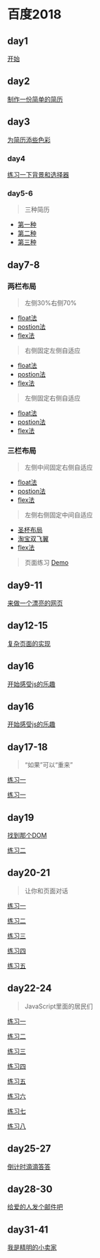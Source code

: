 # 百度2018

## day1
[开始](https://concons.github.io/baidu/day1/index.html)

## day2 
[制作一份简单的简历](https://concons.github.io/baidu/day2/index.html)

## day3 
[为简历添些色彩](https://concons.github.io/baidu/day3/index.html)

### day4
[练习一下背景和选择器](https://concons.github.io/baidu/day4/index.html)

### day5-6
> 三种简历
- [第一种](https://concons.github.io/baidu/day5-6/index.html)
- [第二种](https://concons.github.io/baidu/day5-6/index2.html)
- [第三种](https://concons.github.io/baidu/day5-6/index3.html)

## day7-8
### 两栏布局 
> 左侧30%右侧70%
- [float法](https://concons.github.io/baidu/day7-8/两栏布局/左30右70/1.html)
- [postion法](https://concons.github.io/baidu/day7-8/两栏布局/左30右70/2.html)
- [flex法](https://concons.github.io/baidu/day7-8/两栏布局/左30右70/3.html)
> 右侧固定左侧自适应
- [float法](https://concons.github.io/baidu/day7-8/两栏布局/右定左自变/1.html)
- [postion法](https://concons.github.io/baidu/day7-8/两栏布局/右定左自变/2.html)
- [flex法](https://concons.github.io/baidu/day7-8/两栏布局/右定左自变/3.html)
> 左侧固定右侧自适应
- [float法](https://concons.github.io/baidu/day7-8/两栏布局/左定右自变/1.html)
- [postion法](https://concons.github.io/baidu/day7-8/两栏布局/左定右自变/2.html)
- [flex法](https://concons.github.io/baidu/day7-8/两栏布局/左定右自变/3.html)
### 三栏布局
> 左侧中间固定右侧自适应
- [float法](https://concons.github.io/baidu/day7-8/三栏布局/左定中定右自变/1.html)
- [postion法](https://concons.github.io/baidu/day7-8/三栏布局/左定中定右自变/2.html)
- [flex法](https://concons.github.io/baidu/day7-8/三栏布局/左定中定右自变/3.html)
> 左侧右侧固定中间自适应
- [圣杯布局](https://concons.github.io/baidu/day7-8/三栏布局/左定右定中自变/1.html)
- [淘宝双飞翼](https://concons.github.io/baidu/day7-8/三栏布局/左定右定中自变/2.html)
- [flex法](https://concons.github.io/baidu/day7-8/三栏布局/左定右定中自变/3.html)
> 页面练习
[Demo](https://concons.github.io/baidu/day7-8/index.html)
## day9-11
[来做一个漂亮的网页](https://concons.github.io/baidu/day9-11/index.html)
## day12-15
[复杂页面的实现](https://concons.github.io/baidu/day12-15/index.html)
## day16
[开始感受js的乐趣](https://concons.github.io/baidu/day16/index.html)
## day16
[开始感受js的乐趣](https://concons.github.io/baidu/day16/index.html)
## day17-18
>“如果”可以“重来”

[练习一](https://concons.github.io/baidu/day17-18/index.html)

[练习一](https://concons.github.io/baidu/day17-18/index2.html)
## day19
[找到那个DOM](https://concons.github.io/baidu/day19/index.html)

[练习二](https://concons.github.io/baidu/day19/index2.html)
## day20-21
>让你和页面对话

[练习一](https://concons.github.io/baidu/day20-21/index.html)

[练习二](https://concons.github.io/baidu/day20-21/index2.html)

[练习三](https://concons.github.io/baidu/day20-21/index3.html)

[练习四](https://concons.github.io/baidu/day20-21/index4.html)

[练习五](https://concons.github.io/baidu/day20-21/index5.html)

## day22-24
>JavaScript里面的居民们

[练习一](https://concons.github.io/baidu/day22-24/index.html)

[练习二](https://concons.github.io/baidu/day22-24/index2.html)

[练习三](https://concons.github.io/baidu/day22-24/index3.html)

[练习四](https://concons.github.io/baidu/day22-24/index4.html)

[练习五](https://concons.github.io/baidu/day22-24/index5.html)

[练习六](https://concons.github.io/baidu/day22-24/index6.html)

[练习七](https://concons.github.io/baidu/day22-24/index7.html)

[练习八](https://concons.github.io/baidu/day22-24/index8.html)

## day25-27
[倒计时滴滴答答](https://concons.github.io/baidu/day25-27/index.html)

## day28-30
[给爱的人发个邮件吧](https://concons.github.io/baidu/day28-30/index.html)

## day31-41
[我是精明的小卖家](https://concons.github.io/baidu/day39-41/index.html)

